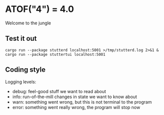 # ATOF("4") = 4.0

Welcome to the jungle

## Test it out

```
cargo run --package stutterd localhost:5001 >/tmp/stutterd.log 2>&1 &
cargo run --package stuttertui localhost:5001
```

## Coding style

Logging levels:

 - debug: feel-good stuff we want to read about
 - info: run-of-the-mill changes in state we want to know about
 - warn: something went wrong, but this is not terminal to the program
 - error: something went really wrong, the program will stop now
